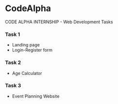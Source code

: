 # CodeAlpha
CODE ALPHA INTERNSHIP - Web Development Tasks

### Task 1
- Landing page
- Login-Register form

### Task 2
- Age Calculator

### Task 3
- Event Planning Website
